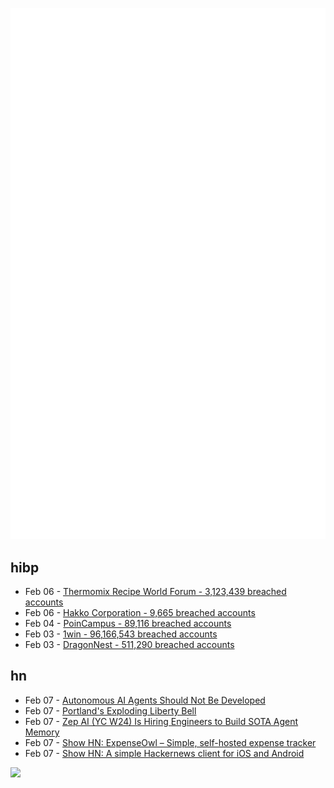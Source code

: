 ![Metrics](https://raw.githubusercontent.com/phixion/phixion/master/metrics.svg)

## hibp

<!--
for https://github.com/phixion/phixion/blob/main/.github/workflows/feeds.yml
-->
<!--START_SECTION:haveibeenpwnd-->
- Feb 06 - [Thermomix Recipe World Forum - 3,123,439 breached accounts](https://haveibeenpwned.com/PwnedWebsites#Thermomix)
- Feb 06 - [Hakko Corporation - 9,665 breached accounts](https://haveibeenpwned.com/PwnedWebsites#Hakko)
- Feb 04 - [PoinCampus - 89,116 breached accounts](https://haveibeenpwned.com/PwnedWebsites#PoinCampus)
- Feb 03 - [1win - 96,166,543 breached accounts](https://haveibeenpwned.com/PwnedWebsites#1win)
- Feb 03 - [DragonNest - 511,290 breached accounts](https://haveibeenpwned.com/PwnedWebsites#DragonNest)
<!--END_SECTION:haveibeenpwnd-->

## hn

<!--
for https://github.com/phixion/phixion/blob/main/.github/workflows/feeds.yml
-->
<!--START_SECTION:hn-->
- Feb 07 - [Autonomous AI Agents Should Not Be Developed](https://huggingface.co/papers/2502.02649)
- Feb 07 - [Portland's Exploding Liberty Bell](https://tomlovesthelibertybell.com/portlands-exploding-liberty-bell/)
- Feb 07 - [Zep AI (YC W24) Is Hiring Engineers to Build SOTA Agent Memory](https://www.ycombinator.com/companies/zep-ai/jobs/e2QxKYu-staff-engineer)
- Feb 07 - [Show HN: ExpenseOwl – Simple, self-hosted expense tracker](https://github.com/Tanq16/ExpenseOwl)
- Feb 07 - [Show HN: A simple Hackernews client for iOS and Android](https://github.com/EmergeTools/hackernews)
<!--END_SECTION:hn-->

<!--
for https://yhype.me
-->
![](https://hit.yhype.me/github/profile?user_id=13013670)
